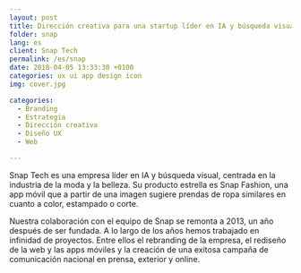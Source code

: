 ```yaml
---
layout: post
title: Dirección creativa para una startup líder en IA y búsqueda visual
folder: snap
lang: es
client: Snap Tech
permalink: /es/snap
date: 2018-04-05 13:33:30 +0100
categories: ux ui app design icon
img: cover.jpg

categories:
  - Branding
  - Estrategia
  - Dirección creativa
  - Diseño UX
  - Web

---
```


Snap Tech es una empresa líder en IA y búsqueda visual, centrada en la industria de la moda y la belleza. Su producto estrella es Snap Fashion, una app móvil que a partir de una imagen sugiere prendas de ropa similares en cuanto a color, estampado o corte.

Nuestra colaboración con el equipo de Snap se remonta a 2013, un año después de ser fundada. A lo largo de los años hemos trabajado en infinidad de proyectos. Entre ellos el rebranding de la empresa, el rediseño de la web y las apps móviles y la creación de una exitosa campaña de comunicación nacional en prensa, exterior y online.
